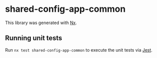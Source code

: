 # shared-config-app-common

This library was generated with [Nx](https://nx.dev).

## Running unit tests

Run `nx test shared-config-app-common` to execute the unit tests via [Jest](https://jestjs.io).
